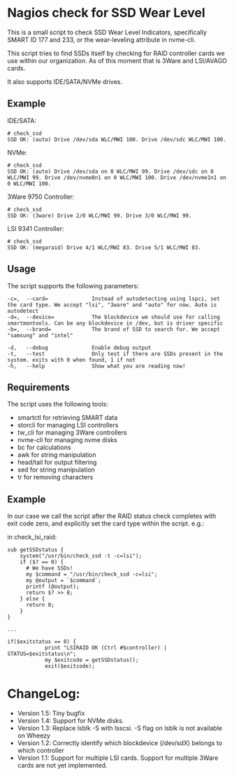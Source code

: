 # Nagios check for SSD Wear Level

This is a small script to check SSD Wear Level Indicators, specifically SMART ID 177 and 233, or the wear-leveling attribute in nvme-cli.

This script tries to find SSDs itself by checking for RAID controller cards we use within our organization. As of this moment that is 3Ware and LSI/AVAGO cards.

It also supports IDE/SATA/NVMe drives.

## Example

IDE/SATA:

    # check_ssd
    SSD OK: (auto) Drive /dev/sda WLC/MWI 100. Drive /dev/sdc WLC/MWI 100.

NVMe:

    # check_ssd
    SSD OK: (auto) Drive /dev/sda on 0 WLC/MWI 99. Drive /dev/sdc on 0 WLC/MWI 99. Drive /dev/nvme0n1 on 0 WLC/MWI 100. Drive /dev/nvme1n1 on 0 WLC/MWI 100.

3Ware 9750 Controller:

    # check_ssd
    SSD OK: (3ware) Drive 2/0 WLC/MWI 99. Drive 3/0 WLC/MWI 99.

LSI 9341 Controller:

    # check_ssd
    SSD OK: (megaraid) Drive 4/1 WLC/MWI 83. Drive 5/1 WLC/MWI 83.

## Usage

The script supports the following parameters:


    -c=,  --card=              Instead of autodetecting using lspci, set the card type. We accept "lsi", "3ware" and "auto" for now. Auto is autodetect
    -d=,  --device=            The blockdevice we should use for calling smartmontools. Can be any blockdevice in /dev, but is driver specific
    -b=,  --brand=             The brand of SSD to search for. We accept "samsung" and "intel"
    
    -d,   --debug              Enable debug output
    -t,   --test               Only test if there are SSDs present in the system. exits with 0 when found, 1 if not
    -h,   --help               Show what you are reading now!

## Requirements

The script uses the following tools:

- smartctl for retrieving SMART data
- storcli for managing LSI controllers
- tw_cli for managing 3Ware controllers
- nvme-cli for managing nvme disks
- bc for calculations
- awk for string manipulation
- head/tail for output filtering
- sed for string manipulation
- tr for removing characters

## Example

In our case we call the script after the RAID status check completes with exit code zero, and explicitly set the card type within the script. e.g.:

in check_lsi_raid:
        
    sub getSSDstatus {
        system("/usr/bin/check_ssd -t -c=lsi");
        if ($? == 0) {
          # We have SSDs!
          my $command = "/usr/bin/check_ssd -c=lsi";
          my @output = `$command`;
          printf (@output);
          return $? >> 8;
        } else {
          return 0;
        }
    }

    ... 

    if($exitstatus == 0) {
                print "LSIRAID OK (Ctrl #$controller) | STATUS=$exitstatus\n"; 
                my $exitcode = getSSDstatus();
                exit($exitcode);



# ChangeLog:

- Version 1.5: Tiny bugfix
- Version 1.4: Support for NVMe disks.
- Version 1.3: Replace lsblk -S with lsscsi. -S flag on lsblk is not available on Wheezy
- Version 1.2: Correctly identify which blockdevice (/dev/sdX) belongs to which controller
- Version 1.1: Support for multiple LSI cards. Support for multiple 3Ware cards are not yet implemented.

